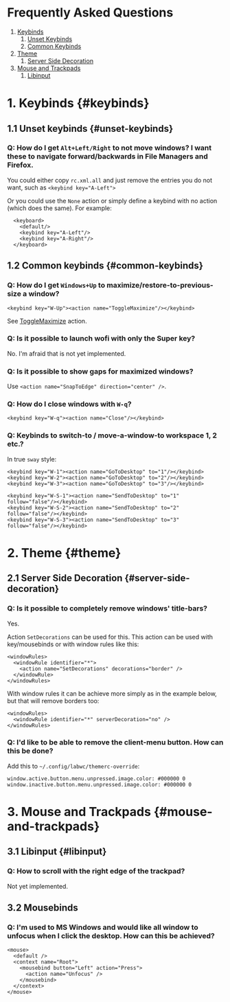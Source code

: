 # Frequently Asked Questions

1. [Keybinds](#keybinds)
    1. [Unset Keybinds](#unset-keybinds)
    2. [Common Keybinds](#common-keybinds)
2. [Theme](#theme)
    1. [Server Side Decoration](#server-side-decoration)
3. [Mouse and Trackpads](#mouse-and-trackpads)
    1. [Libinput](#libinput)

# 1. Keybinds {#keybinds}

## 1.1 Unset keybinds {#unset-keybinds}

### Q: How do I get `Alt+Left/Right` to not move windows? I want these to navigate forward/backwards in File Managers and Firefox.

You could either copy `rc.xml.all` and just remove the entries you do not want, such as `<keybind key="A-Left">`

Or you could use the `None` action or simply define a keybind with no action (which does the same). For example:

```
  <keyboard>
    <default/>
    <keybind key="A-Left"/>
    <keybind key="A-Right"/>
  </keyboard>
```

## 1.2 Common keybinds {#common-keybinds}

### Q: How do I get `Windows+Up` to maximize/restore-to-previous-size a window?

```
<keybind key="W-Up"><action name="ToggleMaximize"/></keybind>
```

See [ToggleMaximize] action.

[ToggleMaximize]: https://labwc.github.io/labwc-actions.5.html#entry_action_name=togglemaximize

### Q: Is it possible to launch wofi with only the Super key?

No. I'm afraid that is not yet implemented.

### Q: Is it possible to show gaps for maximized windows?

Use `<action name="SnapToEdge" direction="center" />`.

### Q: How do I close windows with `W-q`?

```
<keybind key="W-q"><action name="Close"/></keybind>
```

### Q: Keybinds to switch-to / move-a-window-to workspace 1, 2 etc.?

In true `sway` style:

```
<keybind key="W-1"><action name="GoToDesktop" to="1"/></keybind>
<keybind key="W-2"><action name="GoToDesktop" to="2"/></keybind>
<keybind key="W-3"><action name="GoToDesktop" to="3"/></keybind>

<keybind key="W-S-1"><action name="SendToDesktop" to="1" follow="false"/></keybind>
<keybind key="W-S-2"><action name="SendToDesktop" to="2" follow="false"/></keybind>
<keybind key="W-S-3"><action name="SendToDesktop" to="3" follow="false"/></keybind>
```

# 2. Theme {#theme}

## 2.1 Server Side Decoration {#server-side-decoration}

### Q: Is it possible to completely remove windows' title-bars?

Yes.

Action `SetDecorations` can be used for this. This action can be used with
key/mousebinds or with window rules like this:

```
<windowRules>
  <windowRule identifier="*">
    <action name="SetDecorations" decorations="border" />
  </windowRule>
</windowRules>
```

With window rules it can be achieve more simply as in the example below, but
that will remove borders too:

```
<windowRules>
  <windowRule identifier="*" serverDecoration="no" />
</windowRules>
```

### Q: I'd like to be able to remove the client-menu button. How can this be done?

Add this to `~/.config/labwc/themerc-override`:

```
window.active.button.menu.unpressed.image.color: #000000 0
window.inactive.button.menu.unpressed.image.color: #000000 0
```

# 3. Mouse and Trackpads {#mouse-and-trackpads}

## 3.1 Libinput {#libinput}

### Q: How to scroll with the right edge of the trackpad?

Not yet implemented.

## 3.2 Mousebinds

### Q: I'm used to MS Windows and would like all window to unfocus when I click the desktop. How can this be achieved?

```
<mouse>
  <default />
  <context name="Root">
    <mousebind button="Left" action="Press">
      <action name="Unfocus" />
    </mousebind>
  </context>
</mouse>
```



